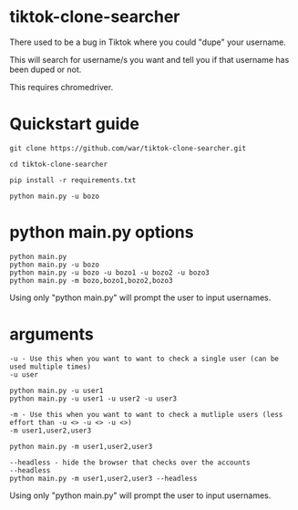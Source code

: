 # tiktok-clone-searcher
There used to be a bug in Tiktok where you could "dupe" your username.

This will search for username/s you want and tell you if that username has been duped or not.

This requires chromedriver.

# Quickstart guide
```
git clone https://github.com/war/tiktok-clone-searcher.git

cd tiktok-clone-searcher

pip install -r requirements.txt

python main.py -u bozo
```

# python main.py options
```
python main.py
python main.py -u bozo
python main.py -u bozo -u bozo1 -u bozo2 -u bozo3
python main.py -m bozo,bozo1,bozo2,bozo3
```

Using only "python main.py" will prompt the user to input usernames.

# arguments
```
-u - Use this when you want to want to check a single user (can be used multiple times)
-u user

python main.py -u user1
python main.py -u user1 -u user2 -u user3
```
```
-m - Use this when you want to want to check a mutliple users (less effort than -u <> -u <> -u <>)
-m user1,user2,user3

python main.py -m user1,user2,user3
```
```
--headless - hide the browser that checks over the accounts
--headless
python main.py -m user1,user2,user3 --headless
```

Using only "python main.py" will prompt the user to input usernames.